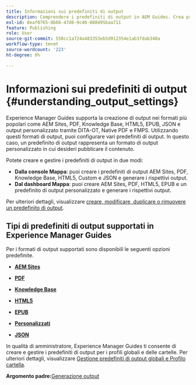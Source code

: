 ```yaml
---
title: Informazioni sui predefiniti di output
description: Comprendere i predefiniti di output in AEM Guides. Crea predefiniti di output dall’editor web e dal dashboard delle mappe per i formati AEM site, PDF, HTML5, EPUB, custom e JSON.
exl-id: 8eaf0765-8b66-47d6-9c40-888495baa711
feature: Publishing
role: User
source-git-commit: 558cc1a724a483353eb5d912354e1ab37dab348a
workflow-type: tm+mt
source-wordcount: '223'
ht-degree: 0%

---
```


# Informazioni sui predefiniti di output {#understanding_output_settings}

Experience Manager Guides supporta la creazione di output nei formati più popolari come AEM Sites, PDF, Knowledge Base, HTML5, EPUB, JSON e output personalizzato tramite DITA-OT, Native PDF e FMPS. Utilizzando questi formati di output, puoi configurare vari predefiniti di output. In questo caso, un predefinito di output rappresenta un formato di output personalizzato in cui desideri pubblicare il contenuto.

Potete creare e gestire i predefiniti di output in due modi:

- **Dalla console Mappa**: puoi creare i predefiniti di output AEM Sites, PDF, Knowledge Base, HTML5, Custom e JSON e generare i rispettivi output.
- **Dal dashboard Mappa**: puoi creare AEM Sites, PDF, HTML5, EPUB e un predefinito di output personalizzato e generare i rispettivi output.

Per ulteriori dettagli, visualizzare [creare, modificare, duplicare o rimuovere un predefinito di output](./generate-output-create-edit-preset.md).

## Tipi di predefiniti di output supportati in Experience Manager Guides

Per i formati di output supportati sono disponibili le seguenti opzioni predefinite.

- **[AEM Sites](generate-output-aem-site.md)**

- **[PDF](generate-output-pdf.md)**

- **[Knowledge Base](generate-output-knowledge-base.md)**

- **[HTML5](generate-output-html5.md)**

- **[EPUB](generate-output-epub.md)**

- **[Personalizzati](generate-output-custom.md)**

- **[JSON](generate-output-json.md)**

In qualità di amministratore, Experience Manager Guides ti consente di creare e gestire i predefiniti di output per i profili globali e delle cartelle. Per ulteriori dettagli, visualizzare [Gestione predefiniti di output globali e Profilo cartella](./web-editor-manage-output-presets.md).

**Argomento padre:**&#x200B;[&#x200B; Generazione output](generate-output.md)
